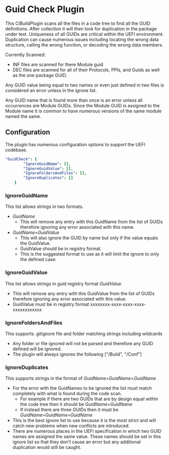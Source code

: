 # Guid Check Plugin

This CiBuildPlugin scans all the files in a code tree to find all the GUID definitions.  After collection it will then look for duplication in the package under test.  Uniqueness of all GUIDs are critical within the UEFI environment. Duplication can cause numerous issues including locating the wrong data structure, calling the wrong function, or decoding the wrong data members.

Currently Scanned:

* INF files are scanned for there Module guid
* DEC files are scanned for all of their Protocols, PPIs, and Guids as well as the one package GUID.

Any GUID value being equal to two names or even just defined in two files is considered an error unless in the ignore list.

Any GUID name that is found more than once is an error unless all occurrences are Module GUIDs.  Since the Module GUID is assigned to the Module name it is common to have numerous versions of the same module named the same.

## Configuration

The plugin has numerous configuration options to support the UEFI codebase.

``` yaml
"GuidCheck": {
        "IgnoreGuidName": [],
        "IgnoreGuidValue": [],
        "IgnoreFoldersAndFiles": [],
        "IgnoreDuplicates": []
    }
```

### IgnoreGuidName

This list allows strings in two formats.

* _GuidName_
  * This will remove any entry with this GuidName from the list of GUIDs therefore ignoring any error associated with this name.  
* _GuidName=GuidValue_
  * This will also ignore the GUID by name but only if the value equals the GuidValue.
  * GuidValue should be in registry format.
  * This is the suggested format to use as it will limit the ignore to only the defined case.

### IgnoreGuidValue

This list allows strings in guid registry format _GuidValue_.

* This will remove any entry with this GuidValue from the list of GUIDs therefore ignoring any error associated with this value.
* GuidValue must be in registry format xxxxxxxx-xxxx-xxxx-xxxx-xxxxxxxxxxxx

### IgnoreFoldersAndFiles

This supports .gitignore file and folder matching strings including wildcards

* Any folder or file ignored will not be parsed and therefore any GUID defined will be ignored.  
* The plugin will always ignores the following ["/Build", "/Conf"]

### IgnoreDuplicates

This supports strings in the format of _GuidName_=_GuidName_=_GuidName_

* For the error with the GuidNames to be ignored the list must match completely with what is found during the code scan.
  * For example if there are two GUIDs that are by design equal within the code tree then it should be _GuidName_=_GuidName_
  * If instead there are three GUIDs then it must be _GuidName_=_GuidName_=_GuidName_
* This is the best ignore list to use because it is the most strict and will catch new problems when new conflicts are introduced.
* There are numerous places in the UEFI specification in which two GUID names are assigned the same value.  These names should be set in this ignore list so that they don't cause an error but any additional duplication would still be caught.
